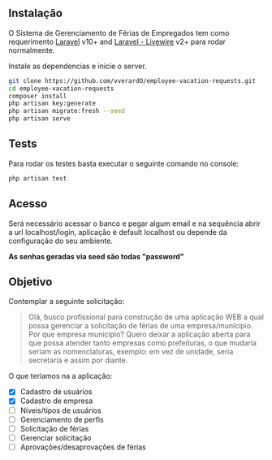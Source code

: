 ## Instalação

O Sistema de Gerenciamento de Férias de Empregados tem como requerimento [Laravel](https://laravel.com/docs/10.x) v10+ and [Laravel - Livewire](https://laravel-livewire.com/docs/2.x/installation) v2+ para rodar normalmente.

Instale as dependencias e inicie o server.

```sh
git clone https://github.com/vverardO/employee-vacation-requests.git
cd employee-vacation-requests
composer install
php artisan key:generate
php artisan migrate:fresh --seed
php artisan serve
```

## Tests
Para rodar os testes basta executar o seguinte comando no console:

```sh
php artisan test
```

## Acesso
Será necessário acessar o banco e pegar algum email e na sequência abrir a url localhost/login, aplicação é default localhost ou depende da configuração do seu ambiente.

**As senhas geradas via seed são todas "password"**

## Objetivo

Contemplar a seguinte solicitação:

> Olá, busco profissional para construção de uma aplicação WEB a qual possa gerenciar a solicitação de férias de uma  empresa/município. 
Por que empresa município?
Quero deixar a aplicação aberta para que possa atender tanto empresas como prefeituras, o que mudaria seriam as nomenclaturas, exemplo: em vez de unidade, seria secretaria e assim por diante.

O que teríamos na a aplicação:

- [X] Cadastro de usuários
- [X] Cadastro de empresa
- [ ] Níveis/tipos de usuários
- [ ] Gerenciamento de perfis
- [ ] Solicitação de férias
- [ ] Gerenciar solicitação
- [ ] Aprovações/desaprovações de férias
